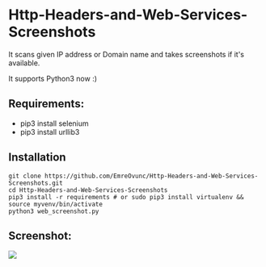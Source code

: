 # Http-Headers-and-Web-Services-Screenshots ##
It scans given IP address or Domain name and takes screenshots if it's available. 

It supports Python3 now :)

## Requirements:
+ pip3 install selenium
+ pip3 install urllib3

## Installation
```
git clone https://github.com/EmreOvunc/Http-Headers-and-Web-Services-Screenshots.git
cd Http-Headers-and-Web-Services-Screenshots
pip3 install -r requirements # or sudo pip3 install virtualenv && source myvenv/bin/activate
python3 web_screenshot.py
```

## Screenshot:

![](https://emreovunc.com/images/web_service_screenshots.png)
